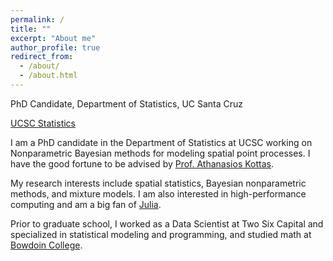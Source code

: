 ```yaml
---
permalink: /
title: ""
excerpt: "About me"
author_profile: true
redirect_from: 
  - /about/
  - /about.html
---
```



PhD Candidate, Department of Statistics, UC Santa Cruz 

[UCSC Statistics](https://grad.soe.ucsc.edu/stats)

I am a PhD candidate in the Department of Statistics at UCSC working on Nonparametric Bayesian methods for modeling spatial point processes. I have the good fortune to be advised by [Prof. Athanasios Kottas](https://users.soe.ucsc.edu/~thanos/).

My research interests include spatial statistics, Bayesian nonparametric methods, and mixture models. I am also interested in high-performance computing and am a big fan of [Julia](https://julialang.org/).

Prior to graduate school, I worked as a Data Scientist at Two Six Capital and specialized in statistical modeling and programming, and studied math at [Bowdoin College](https://www.bowdoin.edu/).  

